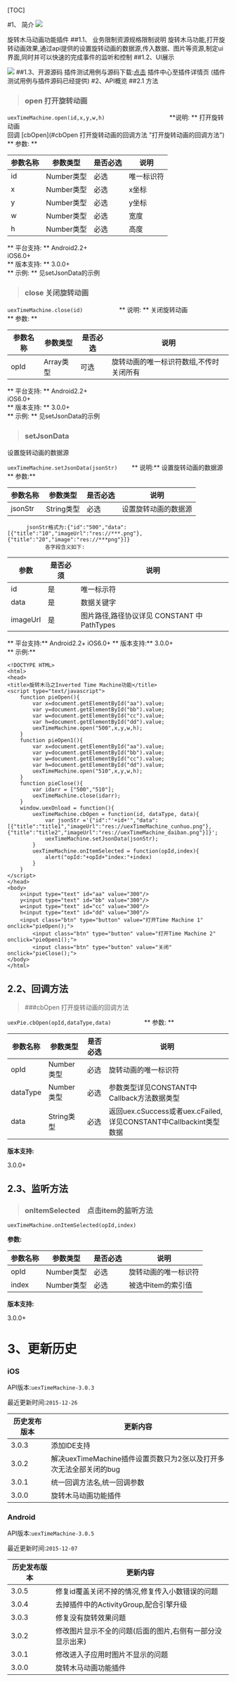 [TOC]
 
#1、 简介 [![](http://appcan-download.oss-cn-beijing.aliyuncs.com/%E5%85%AC%E6%B5%8B%2Fgf.png)]() 
 
 旋转木马动画功能插件
##1.1、 业务限制资源规格限制说明
旋转木马功能,打开旋转动画效果,通过api提供的设置旋转动画的数据源,传入数据、图片等资源,制定ui界面,同时并可以快速的完成事件的监听和控制
##1.2、UI展示
 
 ![](http://newdocx.appcan.cn/docximg/151226n2015e6x16g.png)
##1.3、开源源码
插件测试用例与源码下载:[点击](http://plugin.appcan.cn/details.html?id=191_index) 插件中心至插件详情页 (插件测试用例与插件源码已经提供)
#2、API概览
 ##2.1              方法

> ###           open 打开旋转动画

        

`uexTimeMachine.open(id,x,y,w,h)                    `
**说明:       **
打开旋转动画                  
回调 [cbOpen](#cbOpen 打开旋转动画的回调方法 "打开旋转动画的回调方法")
**      参数:     **

|参数名称|参数类型 | 是否必选|  说明 |
|-----|-----|-----|----- |
|id|Number类型|必选|唯一标识符|
|x|Number类型|必选|x坐标|
|y|Number类型|必选|y坐标|
|w|Number类型|必选|宽度|
|h|Number类型|必选|高度|
 
**  平台支持:       **
Android2.2+                 
iOS6.0+                 
**          版本支持:       **
3.0.0+                  
**          示例:     **
      见setJsonData的示例                   
> ###       close 关闭旋转动画

    

`uexTimeMachine.close(id)           `
**      说明: **
关闭旋转动画          
**  参数: **

|参数名称|参数类型 | 是否必选|  说明 |
|-----|-----|-----|----- |
|opId|Array类型|可选|旋转动画的唯一标识符数组,不传时关闭所有|
 
 
**  平台支持:   **
Android2.2+         
iOS6.0+         
**      版本支持:   **
3.0.0+          
**      示例: **
                      见setJsonData的示例           
> ###   setJsonData　

设置旋转动画的数据源

`uexTimeMachine.setJsonData(jsonStr)    `
**  说明:**
设置旋转动画的数据源  
**  参数:**

|参数名称|参数类型 | 是否必选|  说明 |
|-----|-----|-----|----- |
|jsonStr|String类型|必选|设置旋转动画的数据源 |
````
      jsonStr格式为:{"id":"500","data":[{"title":"10","imageUrl":"res://***.png"},{"title":"20","image":"res://***png"}]}  
            各字段含义如下:    
````
|               参数          |               是否必须            |               说明          |
|-----|-----|-----|
|               id          |               是           |               唯一标示符           |
|               data            |               是           |               数据关键字           |
|               imageUrl            |               是           |               图片路径,路径协议详见 CONSTANT 中PathTypes         |
**      平台支持:**
Android2.2+ 
iOS6.0+ 
**      版本支持:**
3.0.0+  
**      示例:**

```
<!DOCTYPE HTML>
<html>
<head>
<title>旋转木马之Inverted Time Machine功能</title>
<script type="text/javascript">
    function pieOpen(){
        var x=document.getElementById("aa").value;
        var y=document.getElementById("bb").value;
        var w=document.getElementById("cc").value;
        var h=document.getElementById("dd").value;
        uexTimeMachine.open("500",x,y,w,h);
    }
    function pieOpen1(){
        var x=document.getElementById("aa").value;
        var y=document.getElementById("bb").value;
        var w=document.getElementById("cc").value;
        var h=document.getElementById("dd").value;
        uexTimeMachine.open("510",x,y,w,h);
    }
    function pieClose(){
        var idarr = ["500","510"];
        uexTimeMachine.close(idarr);
    }
    window.uexOnload = function(){
        uexTimeMachine.cbOpen = function(id, dataType, data){
            var jsonStr ='{"id":"'+id+'","data":[{"title":"title1","imageUrl":"res://uexTimeMachine_cunhuo.png"},{"title":"title2","imageUrl":"res://uexTimeMachine_daiban.png"}]}';
            uexTimeMachine.setJsonData(jsonStr);
        }
        uexTimeMachine.onItemSelected = function(opId,index){
            alert("opId:"+opId+"index:"+index)
        }
    }
</script>
</head>
<body>
    x<input type="text" id="aa" value="300"/>
    y<input type="text" id="bb" value="300"/>
    w<input type="text" id="cc" value="300"/>
    h<input type="text" id="dd" value="300"/>
    <input class="btn" type="button" value="打开Time Machine 1" onclick="pieOpen();">
        <input class="btn" type="button" value="打开Time Machine 2" onclick="pieOpen1();">
        <input class="btn" type="button" value="关闭" onclick="pieClose();">
</body>
</html>

```
## 2.2、回调方法

> ###cbOpen 打开旋转动画的回调方法

    

`uexPie.cbOpen(opId,dataType,data)          `
**          参数: **

|参数名称|参数类型 | 是否必选|  说明 |
|-----|-----|-----|----- |
|opId|Number类型|必选|旋转动画的唯一标识符 |
|dataType|Number类型|必选|参数类型详见CONSTANT中Callback方法数据类型 |
|data|String类型|必选|返回uex.cSuccess或者uex.cFailed,详见CONSTANT中Callbackint类型数据 |
 

**版本支持:**

3.0.0+    

## 2.3、监听方法
> ### onItemSelected　点击item的监听方法

`uexTimeMachine.onItemSelected(opId,index)`

**参数:**

|参数名称|参数类型 | 是否必选|  说明 |
|-----|-----|-----|----- |
|opId|Number类型|必选|旋转动画的唯一标识符 |
|index|Number类型|必选|被选中item的索引值 |
 

**版本支持:**

3.0.0+    

# 3、更新历史

### iOS

API版本:`uexTimeMachine-3.0.3`

最近更新时间:`2015-12-26`

| 历史发布版本 | 更新内容 |
| ----- | ----- |
| 3.0.3 | 添加IDE支持 |
| 3.0.2 | 解决uexTimeMachine插件设置页数只为2张以及打开多次无法全部关闭的bug |
| 3.0.1 | 统一回调方法名,统一回调参数 |
| 3.0.0 | 旋转木马动画功能插件 |

### Android

API版本:`uexTimeMachine-3.0.5`

最近更新时间:`2015-12-07`

| 历史发布版本 | 更新内容 |
| ----- | ----- |
| 3.0.5 | 修复id覆盖关闭不掉的情况,修复传入小数错误的问题 |
| 3.0.4 | 去掉插件中的ActivityGroup,配合引擎升级 |
| 3.0.3 | 修复没有旋转效果问题 |
| 3.0.2 | 修改图片显示不全的问题(后面的图片,右侧有一部分没显示出来) |
| 3.0.1 | 修改进入子应用时图片不显示的问题 |
| 3.0.0 | 旋转木马动画功能插件 |

